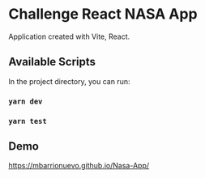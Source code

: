 
# Challenge React NASA App



Application created with Vite, React.

## Available Scripts

In the project directory, you can run:

### `yarn dev`
### `yarn test`

## Demo
https://mbarrionuevo.github.io/Nasa-App/



